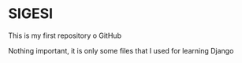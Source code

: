 SIGESI
======
This is my first repository o GitHub

Nothing important, it is only some files that  I used for learning Django
